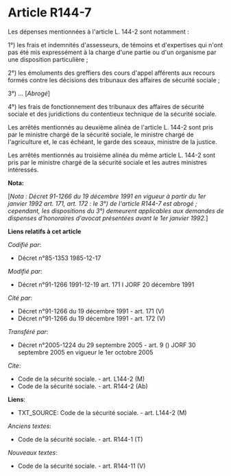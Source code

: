# Article R144-7

Les dépenses mentionnées à l'article L. 144-2 sont notamment :

1°) les frais et indemnités d'assesseurs, de témoins et d'expertises qui n'ont pas été mis expressément à la charge d'une
partie ou d'un organisme par une disposition particulière ; 

2°) les émoluments des greffiers des cours d'appel afférents aux recours formés contre les décisions des tribunaux des
affaires de sécurité sociale ; 

3°) ... [*Abrogé*]

4°) les frais de fonctionnement des tribunaux des affaires de sécurité sociale et des juridictions du contentieux technique
de la sécurité sociale. 

Les arrêtés mentionnés au deuxième alinéa de l'article L. 144-2 sont pris par le ministre chargé de la sécurité sociale, le
ministre chargé de l'agriculture et, le cas échéant, le garde des sceaux, ministre de la justice. 

Les arrêtés mentionnés au troisième alinéa du même article L. 144-2 sont pris par le ministre chargé de la sécurité sociale
et les autres ministres intéressés.

**Nota:**

[*Nota : Décret 91-1266 du 19 décembre 1991 en vigueur à partir du 1er janvier 1992 art. 171, art. 172 : le 3°) de l'article
R144-7 est abrogé ; cependant, les dispositions du 3°) demeurent applicables aux demandes de dispenses d'honoraires d'avocat
présentées avant le 1er janvier 1992.*]

**Liens relatifs à cet article**

_Codifié par_:

  - Décret n°85-1353 1985-12-17

_Modifié par_:

  - Décret n°91-1266 1991-12-19 art. 171 I JORF 20 décembre 1991

_Cité par_:

  - Décret n°91-1266 du 19 décembre 1991 - art. 171 (V)
  - Décret n°91-1266 du 19 décembre 1991 - art. 172 (V)

_Transféré par_:

  - Décret n°2005-1224 du 29 septembre 2005 - art. 9 () JORF 30 septembre 2005 en vigueur le 1er octobre 2005

_Cite_:

  - Code de la sécurité sociale. - art. L144-2 (M)
  - Code de la sécurité sociale. - art. R144-2 (Ab)

**Liens**:

  - TXT_SOURCE: Code de la sécurité sociale. - art. L144-2 (M)

_Anciens textes_:

  - Code de la sécurité sociale. - art. R144-1 (T)

_Nouveaux textes_:

  - Code de la sécurité sociale. - art. R144-11 (V)
